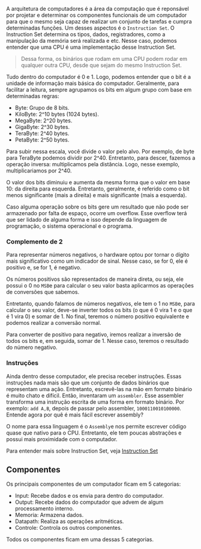 A arquitetura de computadores é a área da computação que é reponsável por projetar e determinar os componentes funcionais de um computador para que o mesmo seja capaz de realizar um conjunto de tarefas e cumpra determinadas funções. Um desses aspectos é o `Instruction Set`. O Instruction Set determina os tipos, dados, registradores, como a manipulação da memória será realizada e etc. Nesse caso, podemos entender que uma CPU é uma implementação desse Instruction Set.

> Dessa forma, os binários que rodam em uma CPU podem rodar em qualquer outra CPU, desde que sejam do mesmo Instruction Set. 

Tudo dentro do computador é 0 e 1. Logo, podemos entender que o bit é a unidade de informação mais básica do computador. Geralmente, para facilitar a leitura, sempre agrupamos os bits em algum grupo com base em determinadas regras:

- Byte: Grupo de 8 bits.
- KiloByte: 2^10 bytes (1024 bytes).
- MegaByte: 2^20  bytes.
- GigaByte: 2^30 bytes.
- TeraByte: 2^40 bytes.
- PetaByte: 2^50 bytes.

Para subir nessa escala, você divide o valor pelo alvo. Por exemplo, de byte para TeraByte podemos dividir por 2^40. Entretanto, para descer, fazemos a operação inversa: multiplicamos pela distância. Logo, nesse exemplo, multiplicariamos por 2^40.

O valor dos bits diminuiu e aumenta da mesma forma que o valor em base 10: da direita para esquerda. Entretanto, geralmente, é referido como o bit menos significante (mais a direita) e mais significante (mais a esquerda).

Caso alguma operação sobre os bits gere um resultado que não pode ser armazenado por falta de espaço, ocorre um overflow. Esse overflow terá que ser lidado de alguma forma e isso depende da linguagem de programação, o sistema operacional e o programa.

### Complemento de 2
Para representar números negativos, o hardware optou por tornar o dígito mais significativo como um indicador de sinal. Nesse caso, se for 0, ele é positivo e, se for 1, é negativo. 

Os números positivos são representados de maneira direta, ou seja, ele possui o 0 no `MSB`e para calcular o seu valor basta aplicarmos as operações de conversões que sabemos.

Entretanto, quando falamos de números negativos, ele tem o 1 no `MSB`e, para calcular o seu valor, deve-se inverter todos os bits (o que é 0 vira 1 e o que é 1 vira 0) e somar de 1. No final, teremos o número positivo equivalente e podemos realizar a conversão normal.

Para converter de positivo para negativo, iremos realizar a inversão de todos os bits e, em seguida, somar de 1. Nesse caso, teremos o resultado do número negativo.
### Instruções

Ainda dentro desse computador, ele precisa receber instruções. Essas instruções nada mais são que um conjunto de dados binários que representam uma ação. Entretanto, escrevê-las na mão em formato binário é muito chato e difícil. Então, inventaram um `assembler`. Esse assembler transforma uma instrução escrita de uma forma em formato binário. Por exemplo: `add A,B`, depois de passar pelo assembler, `1000110010100000`. Entende agora por quê é mais fácil escrever assembly?

O nome para essa linguagem é o `Assembly`e nos permite escrever código quase que nativo para o CPU.  Entretanto, ele tem poucas abstrações e possui mais proximidade com o computador.

Para entender mais sobre Instruction Set, veja [Instruction Set](obsidian://open?vault=Vault&file=Arquitetura%20de%20Computadores%2FInstruction%20Set)
## Componentes
Os principais componentes de um computador ficam em 5 categorias:

- Input: Recebe dados e os envia para dentro do computador.
- Output: Recebe dados do computador que advem de algum processamento interno.
- Memoria: Armazena dados.
- Datapath: Realiza as operações aritméticas.
- Controle: Controla os outros componentes.

Todos os componentes ficam em uma dessas 5 categorias.